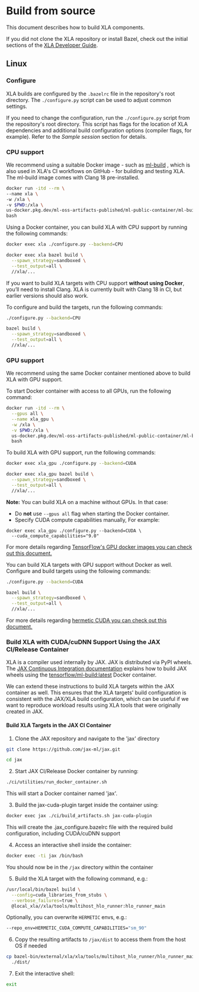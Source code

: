# Build from source

This document describes how to build XLA components.

If you did not clone the XLA repository or install Bazel, check out the initial
sections of the [XLA Developer Guide](developer_guide.md).

## Linux

### Configure

XLA builds are configured by the `.bazelrc` file in the repository's root
directory. The `./configure.py` script can be used to adjust common settings.

If you need to change the configuration, run the `./configure.py` script from
the repository's root directory. This script has flags for the location of XLA
dependencies and additional build configuration options (compiler flags, for
example). Refer to the *Sample session* section for details.

### CPU support

We recommend using a suitable Docker image - such as
[ml-build](https://us-docker.pkg.dev/ml-oss-artifacts-published/ml-public-container/ml-build)
, which is also used in XLA's CI workflows on GitHub - for building and testing
XLA. The ml-build image comes with Clang 18 pre-installed.

```sh
docker run -itd --rm \
--name xla \
-w /xla \
-v $PWD:/xla \
us-docker.pkg.dev/ml-oss-artifacts-published/ml-public-container/ml-build:latest \
bash
```

Using a Docker container, you can build XLA with CPU support by running the
following commands:

```sh
docker exec xla ./configure.py --backend=CPU

docker exec xla bazel build \
  --spawn_strategy=sandboxed \
  --test_output=all \
  //xla/...
```

If you want to build XLA targets with CPU support **without using Docker**,
you’ll need to install Clang. XLA is currently built with Clang 18 in CI,
but earlier versions should also work.

To configure and build the targets, run the following commands:

```sh
./configure.py --backend=CPU

bazel build \
  --spawn_strategy=sandboxed \
  --test_output=all \
  //xla/...
```

### GPU support

We recommend using the same Docker container mentioned above to build XLA with
GPU support.

To start Docker container with access to all GPUs, run the following command:

```sh
docker run -itd --rm \
  --gpus all \
  --name xla_gpu \
  -w /xla \
  -v $PWD:/xla \
  us-docker.pkg.dev/ml-oss-artifacts-published/ml-public-container/ml-build:latest \
  bash
```

To build XLA with GPU support, run the following commands:

```sh
docker exec xla_gpu ./configure.py --backend=CUDA

docker exec xla_gpu bazel build \
  --spawn_strategy=sandboxed \
  --test_output=all \
  //xla/...
```

**Note:** You can build XLA on a machine without GPUs. In that case:

- Do **not** use `--gpus all` flag when starting the Docker container.
- Specify CUDA compute capabilities manually, For example:

```
docker exec xla_gpu ./configure.py --backend=CUDA \
  --cuda_compute_capabilities="9.0"
```

For more details regarding
[TensorFlow's GPU docker images you can check out this document.](https://www.tensorflow.org/install/source#gpu_support_2)

You can build XLA targets with GPU support without Docker as well. Configure and
build targets using the following commands:

```sh
./configure.py --backend=CUDA

bazel build \
  --spawn_strategy=sandboxed \
  --test_output=all \
  //xla/...
```

For more details regarding
[hermetic CUDA you can check out this document.](hermetic_cuda.md)

### Build XLA with CUDA/cuDNN Support Using the JAX CI/Release Container

XLA is a compiler used internally by JAX.
JAX is distributed via PyPI wheels.
The [JAX Continuous Integration documentation](https://github.com/jax-ml/jax/tree/main/ci#running-these-scripts-locally-on-your-machine)
explains how to build JAX wheels using
the [tensorflow/ml-build:latest](https://us-central1-docker.pkg.dev/tensorflow-sigs/tensorflow/ml-build) Docker container.

We can extend these instructions to build XLA targets within the JAX container
as well. This ensures that the XLA targets' build configuration is consistent
with the JAX/XLA build configuration, which can be useful if we want to
reproduce workload results using XLA tools that were originally created in JAX.

#### Build XLA Targets in the JAX CI Container

1. Clone the JAX repository and navigate to the 'jax' directory
```bash
git clone https://github.com/jax-ml/jax.git

cd jax
```

2. Start JAX CI/Release Docker container by running:
```bash
./ci/utilities/run_docker_container.sh
```
This will start a Docker container named 'jax'.

3. Build the jax-cuda-plugin target inside the container using:
```bash
docker exec jax ./ci/build_artifacts.sh jax-cuda-plugin
```
This will create the .jax_configure.bazelrc file with the required build
configuration, including CUDA/cuDNN support

4. Access an interactive shell inside the container:
```bash
docker exec -ti jax /bin/bash
```
You should now be in the `/jax` directory within the container

5. Build the XLA target with the following command, e.g.:
```bash
/usr/local/bin/bazel build \
  --config=cuda_libraries_from_stubs \
  --verbose_failures=true \
  @local_xla//xla/tools/multihost_hlo_runner:hlo_runner_main
```

Optionally, you can overwrite `HERMETIC` envs, e.g.:
```bash
--repo_env=HERMETIC_CUDA_COMPUTE_CAPABILITIES="sm_90"
```

6. Copy the resulting artifacts to `/jax/dist` to access them from the host OS
if needed
```bash
cp bazel-bin/external/xla/xla/tools/multihost_hlo_runner/hlo_runner_main \
  ./dist/
```

7. Exit the interactive shell:
```bash
exit
```

